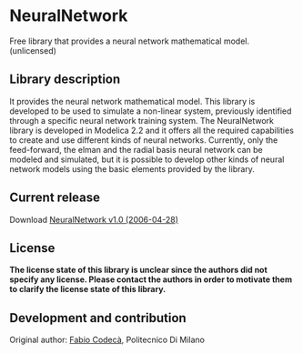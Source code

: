 # NeuralNetwork
Free library that provides a neural network mathematical model. (unlicensed)

## Library description

It provides the neural network mathematical model. This library is developed to be used to simulate a non-linear system, previously identified through a specific neural network training system. The NeuralNetwork library is developed in Modelica 2.2 and it offers all the required capabilities to create and use different kinds of neural networks. Currently, only the feed-forward, the elman and the radial basis neural network can be modeled and simulated, but it is possible to develop other kinds of neural network models using the basic elements provided by the library.


## Current release

Download [NeuralNetwork v1.0 (2006-04-28)](../../archive/v1.0.zip)

## License

**The license state of this library is unclear since the authors did not specify any license. Please contact the authors in order to motivate them to clarify the license state of this library.**

## Development and contribution
Original author: [Fabio Codec&agrave;](http://it.linkedin.com/in/fabiocodeca), Politecnico Di Milano
